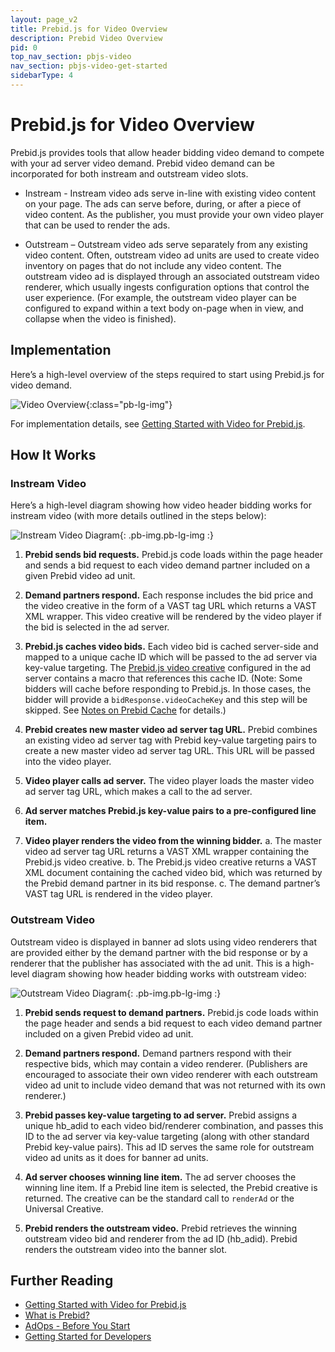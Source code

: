 ```yaml
---
layout: page_v2
title: Prebid.js for Video Overview
description: Prebid Video Overview
pid: 0
top_nav_section: pbjs-video
nav_section: pbjs-video-get-started
sidebarType: 4
---
```




# Prebid.js for Video Overview

Prebid.js provides tools that allow header bidding video demand to compete with your ad server video demand. Prebid video demand can be incorporated for both instream and outstream video slots.

-	Instream - Instream video ads serve in-line with existing video content on your page. The ads can serve before, during, or after a piece of video content. As the publisher, you must provide your own video player that can be used to render the ads.

-	Outstream – Outstream video ads serve separately from any existing video content.  Often, outstream video ad units are used to create video inventory on pages that do not include any video content. The outstream video ad is displayed through an associated outstream video renderer, which usually ingests configuration options that control the user experience. (For example, the outstream video player can be configured to expand within a text body on-page when in view, and collapse when the video is finished).

## Implementation

Here’s a high-level overview of the steps required to start using Prebid.js for video demand.


![Video Overview]({{site.baseurl}}/assets/images/prebid-video/video-overview.png){:class="pb-lg-img"}

For implementation details, see [Getting Started with Video for Prebid.js]({{site.github.url}}/prebid-video/video-getting-started.html).

## How It Works

### Instream Video

Here’s a high-level diagram showing how video header bidding works for instream video (with more details outlined in the steps below):


![Instream Video Diagram]({{site.baseurl}}/assets/images/prebid-video/instream-video.png){: .pb-img.pb-lg-img :}


1.	**Prebid sends bid requests.**
Prebid.js code loads within the page header and sends a bid request to each video demand partner included on a given Prebid video ad unit.

2.	**Demand partners respond.**
Each response includes the bid price and the video creative in the form of a VAST tag URL which returns a VAST XML wrapper.  This video creative will be rendered by the video player if the bid is selected in the ad server.

3.	**Prebid.js caches video bids.**
Each video bid is cached server-side and mapped to a unique cache ID which will be passed to the ad server via key-value targeting.  The [Prebid.js video creative]({{site.github.url}}/adops/setting-up-prebid-video-in-dfp.html#creative-setup) configured in the ad server contains a macro that references this cache ID. (Note: Some bidders will cache before responding to Prebid.js. In those cases, the bidder will provide a `bidResponse.videoCacheKey` and this step will be skipped. See [Notes on Prebid Cache]({{site.github.url}}/dev-docs/show-video-with-a-dfp-video-tag.html#notes-on-prebid-cache) for details.)

4.	**Prebid creates new master video ad server tag URL.**
Prebid combines an existing video ad server tag with Prebid key-value targeting pairs to create a new master video ad server tag URL.  This URL will be passed into the video player.

5.	**Video player calls ad server.**
The video player loads the master video ad server tag URL, which makes a call to the ad server.

6.	**Ad server matches Prebid.js key-value pairs to a pre-configured line item.**

7.	**Video player renders the video from the winning bidder.**
  a.	The master video ad server tag URL returns a VAST XML wrapper containing the Prebid.js video creative.
  b.	The Prebid.js video creative returns a VAST XML document containing the cached video bid, which was returned by the Prebid demand partner in its bid response.
  c.	The demand partner’s VAST tag URL is rendered in the video player.

### Outstream Video

Outstream video is displayed in banner ad slots using video renderers that are provided either by the demand partner with the bid response or by a renderer that the publisher has associated with the ad unit. This is a high-level diagram showing how header bidding works with outstream video:


![Outstream Video Diagram]({{site.baseurl}}/assets/images/prebid-video/outstream-video.png){: .pb-img.pb-lg-img :}

1.	**Prebid sends request to demand partners.**
Prebid.js code loads within the page header and sends a bid request to each video demand partner included on a given Prebid video ad unit.

2.	**Demand partners respond.**
Demand partners respond with their respective bids, which may contain a video renderer. (Publishers are encouraged to associate their own video renderer with each outstream video ad unit to include video demand that was not returned with its own renderer.)

3.	**Prebid passes key-value targeting to ad server.**
Prebid assigns a unique hb_adid to each video bid/renderer combination, and passes this ID to the ad server via key-value targeting (along with other standard Prebid key-value pairs). This ad ID serves the same role for outstream video ad units as it does for banner ad units.

4.	**Ad server chooses winning line item.**
The ad server chooses the winning line item. If a Prebid line item is selected, the Prebid creative is returned. The creative can be the standard call to `renderAd` or the Universal Creative.

5.	**Prebid renders the outstream video.**
Prebid retrieves the winning outstream video bid and renderer from the ad ID (hb_adid).  Prebid renders the outstream video into the banner slot.

## Further Reading

-   [Getting Started with Video for Prebid.js]({{site.github.url}}/prebid-video/video-getting-started.html)
-   [What is Prebid?]({{site.github.url}}/overview/intro.html)
-   [AdOps - Before You Start]({{site.github.url}}/overview/getting-started.html)
-   [Getting Started for Developers]({{site.github.url}}/dev-docs/getting-started.html)
